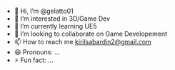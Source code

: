 - 👋 Hi, I’m @gelatto01
- 👀 I’m interested in 3D/Game Dev
- 🌱 I’m currently learning UE5
- 💞️ I’m looking to collaborate on Game Developement
- 📫 How to reach me kirilsabardin2@gmail.com
- 😄 Pronouns: ...
- ⚡ Fun fact: ...

<!---
gelatto01/gelatto01 is a ✨ special ✨ repository because its `README.md` (this file) appears on your GitHub profile.
You can click the Preview link to take a look at your changes.
--->
